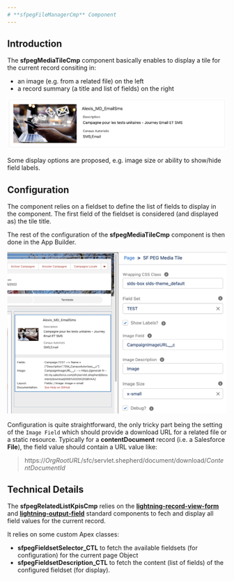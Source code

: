```yaml
---
# **sfpegFileManagerCmp** Component
---
```


## Introduction

The **sfpegMediaTileCmp** component basically enables to display a tile for the current record consiting in:
* an image (e.g. from a related file) on the left
* a record summary (a title and list of fields) on the right

![Media Tile Base Display](/media/sfpegMediaTile.png)

Some display options are proposed, e.g. image size or ability to show/hide field labels.


## Configuration

The component relies on a fieldset to define the list of fields to display in the component.
The first field of the fieldset is considered (and displayed as) the tile title.

The rest of the configuration of the **sfpegMediaTileCmp** component is then done in the App Builder.

![Media Tile Base Display](/media/sfpegMediaTileConfig.png)

Configuration is quite straightforward, the only tricky part being the setting of the `Image Field`
which should provide a download URL for a related file or a static resource.
Typically for a **contentDocument** record (i.e. a Salesforce **File**), the field value should
contain a URL value like:
> https://_OrgRootURL_/sfc/servlet.shepherd/document/download/_ContentDocumentId_


## Technical Details

The  **sfpegRelatedListKpisCmp** relies on the
**[lightning-record-view-form](https://developer.salesforce.com/docs/component-library/bundle/lightning-record-view-form/documentation)** 
and 
**[lightning-output-field](https://developer.salesforce.com/docs/component-library/bundle/lightning-output-field/documentation)** 
standard components to fech and display all field values for the current record.

It relies on some custom Apex classes:
* **sfpegFieldsetSelector_CTL** to fetch the available fieldsets (for configuration) for the current page Object
* **sfpegFieldsetDescription_CTL** to fetch the content (list of fields) of the configured fieldset (for display).
